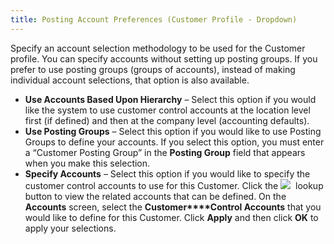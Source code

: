 ```yaml
---
title: Posting Account Preferences (Customer Profile - Dropdown)
---
```



Specify an account selection methodology to be used for the  Customer profile. You can specify accounts without setting up posting  groups. If you prefer to use posting groups (groups of accounts), instead  of making individual account selections, that option is also available.

- **Use 
 Accounts Based Upon Hierarchy** – Select this option if you would  like the system to use customer control accounts at the location level  first (if defined) and then at the company level (accounting defaults).
- **Use 
 Posting Groups** – Select this option if you would like to use Posting  Groups to define your accounts. If you select this option, you must enter  a “Customer Posting Group” in the **Posting 
 Group** field that appears when you make this selection.
- **Specify 
 Accounts** – Select this option if you would like to specify the  customer control accounts to use for this Customer. Click the ![]({{site.mc_baseurl}}/img/look_up_button_mc.gif)  lookup  button to view the related accounts that can be defined. On the **Accounts** screen, select the **Customer****Control Accounts** that you would  like to define for this Customer. Click **Apply**  and then click **OK** to apply your  selections.


